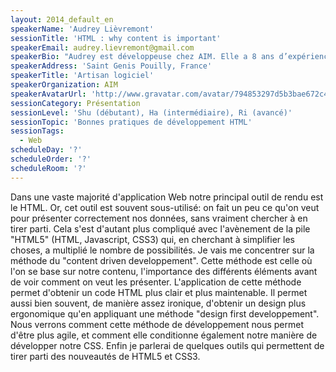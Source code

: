 ```yaml
---
layout: 2014_default_en
speakerName: 'Audrey Lièvremont'
sessionTitle: 'HTML : why content is important'
speakerEmail: audrey.lievremont@gmail.com
speakerBio: "Audrey est développeuse chez AIM. Elle a 8 ans d’expérience dans les projets Web à Belfort, Grenoble et Genève.\n\nGeekette, mariée à un geek et mère de deux enfants (futurs geeks ?), elle est passionnée par le développement et participe aux soirées du GenevaJUGs et des Human Talks.\n\nEn 2012 elle a co-fondé jDuchess Swiss, une organisation qui a comme but d’attirer et donner de la visibilité aux femmes dans le monde du développement."
speakerAddress: 'Saint Genis Pouilly, France'
speakerTitle: 'Artisan logiciel'
speakerOrganization: AIM
speakerAvatarUrl: 'http://www.gravatar.com/avatar/794853297d5b3bae672c4531d53dc8bc?size=200'
sessionCategory: Présentation
sessionLevel: 'Shu (débutant), Ha (intermédiaire), Ri (avancé)'
sessionTopic: 'Bonnes pratiques de développement HTML'
sessionTags:
  - Web
scheduleDay: '?'
scheduleOrder: '?'
scheduleRoom: '?'
---
```


Dans une vaste majorité d'application Web notre principal outil de rendu est le HTML. Or, cet outil est souvent sous-utilisé: on fait un peu ce qu'on veut pour présenter correctement nos données, sans vraiment chercher à en tirer parti. Cela s'est d'autant plus compliqué avec l'avènement de la pile "HTML5" (HTML, Javascript, CSS3) qui, en cherchant à simplifier les choses, a multiplié le nombre de possibilités.
Je vais me concentrer sur la méthode du "content driven developpement". Cette méthode est celle où l'on se base sur notre contenu, l'importance des différents éléments avant de voir comment on veut les présenter. L'application de cette méthode permet d'obtenir un code HTML plus clair et plus maintenable. Il permet aussi bien souvent, de manière assez ironique, d'obtenir un design plus ergonomique qu'en appliquant une méthode "design first developpement".
Nous verrons comment cette méthode de développement nous permet d'être plus agile, et comment elle conditionne également notre manière de développer notre CSS.
Enfin je parlerai de quelques outils qui permettent de tirer parti des nouveautés de HTML5 et CSS3.
